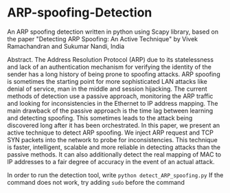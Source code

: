 # ARP-spoofing-Detection
An ARP spoofing detection written in python using Scapy library, based on the paper "Detecting ARP Spoofing: An Active Technique" by Vivek Ramachandran and Sukumar Nandi, India


Abstract. The Address Resolution Protocol (ARP) due to its statelessness and lack of an authentication mechanism for verifying the identity of the sender has a long history of being prone to spoofing attacks. ARP spoofing is sometimes the starting point for more sophisticated LAN attacks like denial of service, man in the middle and session hijacking. The current methods of detection use a passive approach, monitoring the ARP traffic and looking for inconsistencies in the Ethernet to IP address mapping. The main drawback of the passive approach is the time lag between learning and detecting spoofing. This sometimes leads to the attack being discovered long after it has been orchestrated. In this paper, we present an active technique to detect ARP spoofing. We inject ARP request and TCP SYN packets into the network to probe for inconsistencies. This technique is faster, intelligent, scalable and more reliable in detecting attacks than the passive methods. It can also additionally detect the real mapping of MAC to IP addresses to a fair degree of accuracy in the event of an actual attack.


In order to run the detection tool, write 
```python detect_ARP_spoofing.py```
If the command does not work, try adding ```sudo``` before the command

